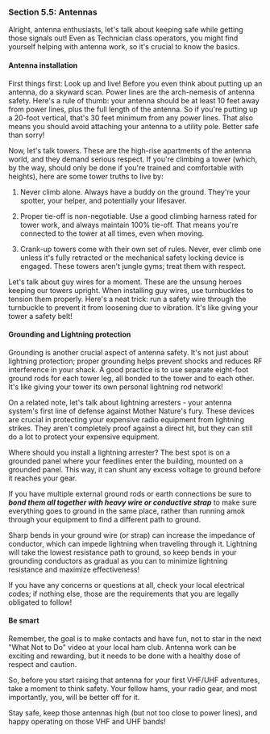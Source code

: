 
### Section 5.5: Antennas

Alright, antenna enthusiasts, let's talk about keeping safe while getting those signals out! Even as Technician class operators, you might find yourself helping with antenna work, so it's crucial to know the basics.

#### Antenna installation

First things first: Look up and live! Before you even think about putting up an antenna, do a skyward scan. Power lines are the arch-nemesis of antenna safety. Here's a rule of thumb: your antenna should be at least 10 feet away from power lines, plus the full length of the antenna. So if you're putting up a 20-foot vertical, that's 30 feet minimum from any power lines. That also means you should avoid attaching your antenna to a utility pole. Better safe than sorry!

Now, let's talk towers. These are the high-rise apartments of the antenna world, and they demand serious respect. If you're climbing a tower (which, by the way, should only be done if you're trained and comfortable with heights), here are some tower truths to live by:

1. Never climb alone. Always have a buddy on the ground. They're your spotter, your helper, and potentially your lifesaver.

2. Proper tie-off is non-negotiable. Use a good climbing harness rated for tower work, and always maintain 100% tie-off. That means you're connected to the tower at all times, even when moving.

3. Crank-up towers come with their own set of rules. Never, ever climb one unless it's fully retracted or the mechanical safety locking device is engaged. These towers aren't jungle gyms; treat them with respect.

Let's talk about guy wires for a moment. These are the unsung heroes keeping our towers upright. When installing guy wires, use turnbuckles to tension them properly. Here's a neat trick: run a safety wire through the turnbuckle to prevent it from loosening due to vibration. It's like giving your tower a safety belt!

#### Grounding and Lightning protection

Grounding is another crucial aspect of antenna safety. It's not just about lightning protection; proper grounding helps prevent shocks and reduces RF interference in your shack. A good practice is to use separate eight-foot ground rods for each tower leg, all bonded to the tower and to each other. It's like giving your tower its own personal lightning rod network!

On a related note, let's talk about lightning arresters - your antenna system's first line of defense against Mother Nature's fury. These devices are crucial in protecting your expensive radio equipment from lightning strikes. They aren't completely proof against a direct hit, but they can still do a lot to protect your expensive equipment.

Where should you install a lightning arrester? The best spot is on a grounded panel where your feedlines enter the building, mounted on a grounded panel. This way, it can shunt any excess voltage to ground before it reaches your gear.

If you have multiple external ground rods or earth connections be sure to **_bond them all together with heavy wire or conductive strap_** to make sure everything goes to ground in the same place, rather than running amok through your equipment to find a different path to ground.

Sharp bends in your ground wire (or strap) can increase the impedance of conductor, which can impede lightning when traveling through it. Lightning will take the lowest resistance path to ground, so keep bends in your grounding conductors as gradual as you can to minimize lightning resistance and maximize effectiveness!

If you have any concerns or questions at all, check your local electrical codes; if nothing else, those are the requirements that you are legally obligated to follow!

#### Be smart

Remember, the goal is to make contacts and have fun, not to star in the next "What Not to Do" video at your local ham club. Antenna work can be exciting and rewarding, but it needs to be done with a healthy dose of respect and caution.

So, before you start raising that antenna for your first VHF/UHF adventures, take a moment to think safety. Your fellow hams, your radio gear, and most importantly, you, will be better off for it. 

Stay safe, keep those antennas high (but not too close to power lines), and happy operating on those VHF and UHF bands!

